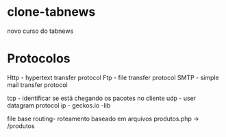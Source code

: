 # clone-tabnews
novo curso do tabnews

# Protocolos

Http - hypertext transfer protocol
Ftp  -  file transfer protocol
SMTP - simple mail transfer protocol

tcp - identificar se está chegando os pacotes no cliente
udp - user datagram protocol
ip - 
geckos.io -lib

file base routing- roteamento baseado em arquivos 
produtos.php -> /produtos
